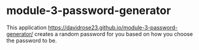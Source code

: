 # module-3-password-generator

This application https://davidrose23.github.io/module-3-password-generator/ creates a random password for you based on how you choose the password to be.
